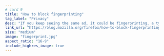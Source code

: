 ```yaml
---
# card 9
title: "How to block fingerprinting"
tag_label: "Privacy"
desc: "If you keep seeing the same ad, it could be fingerprinting, a type of tracking that’s different from cookies or ordinary trackers."
link_url: "https://blog.mozilla.org/firefox/how-to-block-fingerprinting-with-firefox/?utm_source=www.mozilla.org&utm_medium=referral&utm_campaign=homepage&utm_content=card"
size: "medium"
image: "fingerprint.jpg"
aspect_ratio: "16-9"
include_highres_image: true
---
```

